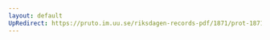 ```yaml
---
layout: default
UpRedirect: https://pruto.im.uu.se/riksdagen-records-pdf/1871/prot-1871--fk--508/prot-1871--fk--508_033.pdf
---
```


